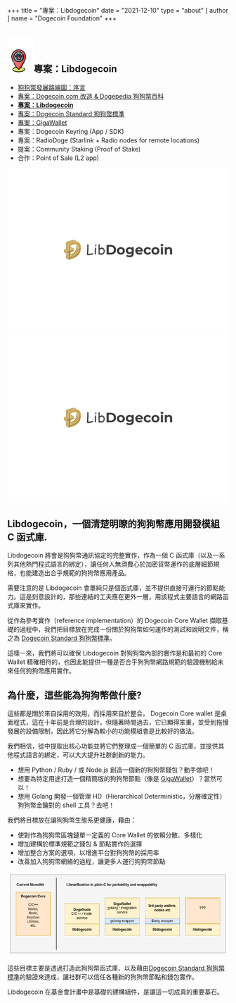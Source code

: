 +++
title = "專案：Libdogecoin"
date = "2021-12-10"
type = "about"
[ author ]
name = "Dogecoin Foundation"
+++

<section class="presentation">
<div class="left">

<div class="title">


 ## <img width="60px" style='display: inline;' src="/marker.png"/>專案：Libdogecoin

<div class="underline"></div>
</div>

<div class="description">

* [狗狗幣發展路線圖：序言](/zh-tw/trailmap/prologue/)
* [專案：Dogecoin.com 改造 & Dogepedia 狗狗幣百科](/zh-tw/trailmap/website/)
* [**專案：Libdogecoin**](/zh-tw/trailmap/libdogecoin/)
* [專案：Dogecoin Standard 狗狗幣標準](/zh-tw/trailmap/standard/)
* [專案：GigaWallet](/zh-tw/trailmap/gigawallet/)
* 專案：Dogecoin Keyring (App / SDK)
* 專案：RadioDoge (Starlink + Radio nodes for remote locations)
* 提案：Community Staking (Proof of Stake)
* 合作：Point of Sale (L2 app)
</div>

</div>

<div class="right">
<img class="dogegoin-light" src="/logo-libdogecoin.jpg" alt="Dogecoin logo">
<img class="dogegoin-dark" src="/logo-libdogecoin.jpg" alt="Dogecoin logo">
</div>


</section>

<section class='board'>

## Libdogecoin，一個清楚明瞭的狗狗幣應用開發模組 C 函式庫.

Libdogecoin 將會是狗狗幣通訊協定的完整實作，作為一個 C 函式庫（以及一系列其他熱門程式語言的綁定），讓任何人無須費心於加密貨幣運作的底層細節規格，也能建造出合乎規範的狗狗幣應用產品。

需要注意的是 Libdogecoin 會單純只是個函式庫，並不提供直接可運行的節點能力。這是刻意設計的，那些連結的工夫應在更外一層，用該程式主要語言的網路函式庫來實作。

從作為參考實作（reference implementation）的 Dogecoin Core Wallet 擷取基礎的過程中，我們把目標放在完成一份關於狗狗幣如何運作的測試和說明文件，稱之為 [Dogecoin Standard 狗狗幣標準](/zh-tw/trailmap/standard)。

這樣一來，我們將可以確保 Libdogecoin 對狗狗幣內部的實作是和最初的 Core Wallet 精確相符的，也因此能提供一種是否合乎狗狗幣網路規範的驗證機制給未來任何狗狗幣應用實作。


## 為什麼，這些能為狗狗幣做什麼?

這些都是關於來自採用的效用，而採用來自於整合。
Dogecoin Core wallet 是桌面程式，這在十年前是合理的設計，但隨著時間過去，它已顯得笨重，並受到拖慢發展的設備限制，因此將它分解為較小的功能模組會是比較好的做法。

我們相信，從中提取出核心功能並將它們整理成一個簡單的 C 函式庫，並提供其他程式語言的綁定，可以大大提升社群創新的能力。

* 想用 Python / Ruby / 或 Node.js 創造一個新的狗狗幣錢包？動手做吧！
* 想要為特定用途打造一個精簡版的狗狗幣節點（像是 [GigaWallet](/zh-tw/trailmap/gigawallet)）？當然可以！
* 想用 Golang 開發一個管理 HD（Hierarchical Deterministic，分層確定性）狗狗幣金鑰對的 shell 工具？去吧！

我們將目標放在讓狗狗幣生態系更健康，藉由：

* 使對作為狗狗幣區塊鏈單一定義的 Core Wallet 的依賴分散、多樣化
* 增加建構於標準規範之錢包 & 節點實作的選擇
* 增加整合方案的選項，以增進平台對狗狗幣的採用率
* 改善加入狗狗幣網絡的過程，讓更多人運行狗狗幣節點

<img class='center' src="/libdogecoin-purpose.png">

這些目標主要是透過打造此狗狗幣函式庫、以及藉由[Dogecoin Standard 狗狗幣標準](/zh-tw/trailmap/standard)的驗證來達成，讓社群可以信任各種新的狗狗幣節點和錢包實作。

Libdogecoin 在基金會計畫中是基礎的建構組件，是讓這一切成真的重要基石。

</section>
